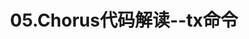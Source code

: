 ---
title: 05.Chorus代码解读--tx命令
tags: [chorus]
keywords: chorus
sidebar: my_sidebar
permalink: 05.Chorus代码解读--tx命令.html
folder: blockchain/chorus
---